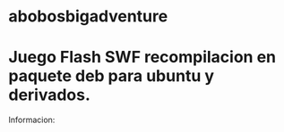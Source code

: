 # abobosbigadventure

# Juego Flash SWF recompilacion en paquete deb para ubuntu y derivados.

Informacion:

